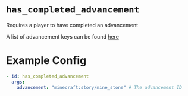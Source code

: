 # `has_completed_advancement`

Requires a player to have completed an advancement

A list of advancement keys can be found [here](https://minecraft.fandom.com/wiki/Advancement)

# Example Config
```yaml
- id: has_completed_advancement
  args:
    advancement: "minecraft:story/mine_stone" # The advancement ID
```
